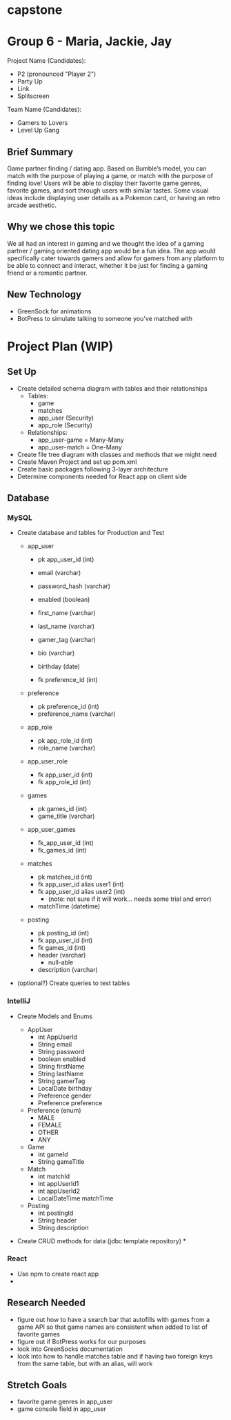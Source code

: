 # capstone

# Group 6 - Maria, Jackie, Jay

Project Name (Candidates): 
* P2 (pronounced "Player 2")
* Party Up
* Link
* Splitscreen

Team Name (Candidates): 
* Gamers to Lovers
* Level Up Gang

## Brief Summary
Game partner finding / dating app. Based on Bumble’s model, you can match with the purpose of playing a game, or match with the purpose of finding love! Users will be able to display their favorite game genres, favorite games, and sort through users with similar tastes. Some visual ideas include displaying user details as a Pokemon card, or having an retro arcade aesthetic.

## Why we chose this topic
We all had an interest in gaming and we thought the idea of a gaming partner / gaming oriented dating app would be a fun idea. The app would specifically cater towards gamers and allow for gamers from any platform to be able to connect and interact, whether it be just for finding a gaming friend or a romantic partner. 

## New Technology
* GreenSock for animations
* BotPress to simulate talking to someone you've matched with

# Project Plan (WIP)

## Set Up
* Create detailed schema diagram with tables and their relationships
    * Tables:
        * game
        * matches
        * app_user (Security)
        * app_role (Security)
    * Relationships:
        * app_user-game = Many-Many
        * app_user-match = One-Many
* Create file tree diagram with classes and methods that we might need
* Create Maven Project and set up pom.xml
* Create basic packages following 3-layer architecture
* Determine components needed for React app on client side

## Database
### MySQL
* Create database and tables for Production and Test

    * app_user 
        * pk app_user_id (int)
        * email (varchar)
        * password_hash (varchar)
        * enabled (boolean)

        * first_name (varchar)
        * last_name (varchar)
        * gamer_tag (varchar)
        * bio (varchar)
        * birthday (date)
        * fk preference_id (int)

    * preference
        * pk preference_id (int)
        * preference_name (varchar)

    * app_role
        * pk app_role_id (int)
        * role_name (varchar)

    * app_user_role
        * fk app_user_id (int)
        * fk app_role_id (int)

    * games
        * pk games_id (int)
        * game_title (varchar)
    
    * app_user_games
        * fk_app_user_id (int)
        * fk_games_id (int)

    * matches
        * pk matches_id (int)
        * fk app_user_id alias user1 (int)
        * fk app_user_id alias user2 (int)
            * (note: not sure if it will work... needs some trial and error)
        * matchTime (datetime)

    * posting
        * pk posting_id (int)
        * fk app_user_id (int)
        * fk games_id (int)
        * header (varchar) 
            * null-able
        * description (varchar)
    
* (optional?) Create queries to test tables

### IntelliJ
* Create Models and Enums
    * AppUser 
        * int AppUserId 
        * String email
        * String password
        * boolean enabled
        * String firstName
        * String lastName
        * String gamerTag
        * LocalDate birthday
        * Preference gender
        * Preference preference
    * Preference (enum)
        * MALE
        * FEMALE
        * OTHER
        * ANY
    * Game 
        * int gameId
        * String gameTitle
    * Match
        * int matchId
        * int appUserId1
        * int appUserId2
        * LocalDateTime matchTime
    * Posting
        * int postingId
        * String header
        * String description

* Create CRUD methods for data (jdbc template repository)
    * 

### React 
* Use npm to create react app
* 

## Research Needed
* figure out how to have a search bar that autofills with games from a game API so that game names are consistent when added to list of favorite games
* figure out if BotPress works for our purposes
* look into GreenSocks documentation
* look into how to handle matches table and if having two foreign keys from the same table, but with an alias, will work

## Stretch Goals
* favorite game genres in app_user
* game console field in app_user



